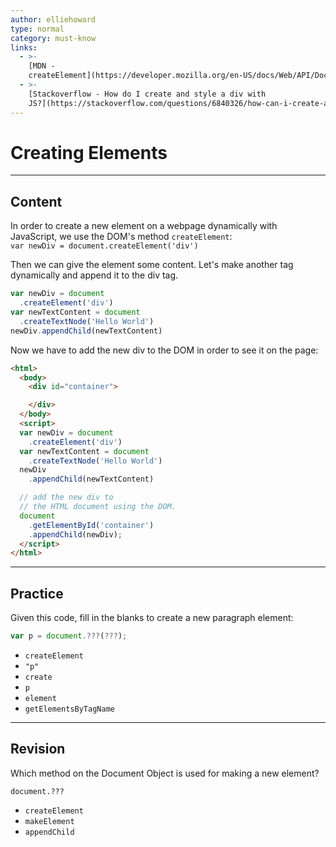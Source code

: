 ```yaml
---
author: elliehoward
type: normal
category: must-know
links:
  - >-
    [MDN -
    createElement](https://developer.mozilla.org/en-US/docs/Web/API/Document/createElement){website}
  - >-
    [Stackoverflow - How do I create and style a div with
    JS?](https://stackoverflow.com/questions/6840326/how-can-i-create-and-style-a-div-using-javascript){website}
---
```


# Creating Elements


---

## Content

In order to create a new element on a webpage dynamically with JavaScript, we use the DOM's method `createElement`:  
`var newDiv = document.createElement('div')`

Then we can give the element some content. Let's make another tag dynamically and append it to the div tag.

```JavaScript
var newDiv = document
  .createElement('div')
var newTextContent = document
  .createTextNode('Hello World')
newDiv.appendChild(newTextContent)
```

Now we have to add the new div to the DOM in order to see it on the page:

```html
<html>
  <body>
    <div id="container">

    </div>
  </body>
  <script>
  var newDiv = document
    .createElement('div')
  var newTextContent = document
    .createTextNode('Hello World')
  newDiv
    .appendChild(newTextContent)

  // add the new div to
  // the HTML document using the DOM.
  document
    .getElementById('container')
    .appendChild(newDiv);
  </script>
</html>
```


---

## Practice

Given this code, fill in the blanks to create a new paragraph element:

```javascript
var p = document.???(???);
```

* `createElement`
* `"p"`
* `create`
* `p`
* `element`
* `getElementsByTagName`


---

## Revision

Which method on the Document Object is used for making a new element?

`document.???`  

* `createElement`
* `makeElement`
* `appendChild`
